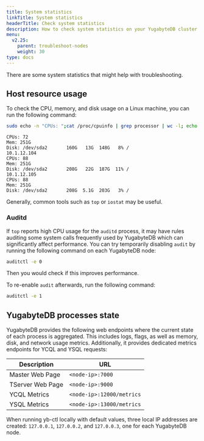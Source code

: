 ```yaml
---
title: System statistics
linkTitle: System statistics
headerTitle: Check system statistics
description: How to check system statistics on your YugabyteDB cluster
menu:
  v2.25:
    parent: troubleshoot-nodes
    weight: 30
type: docs
---
```


There are some system statistics that might help with troubleshooting.

## Host resource usage

To check the CPU, memory, and disk usage on a Linux machine, you can run the following command:

```sh
sudo echo -n "CPUs: ";cat /proc/cpuinfo | grep processor | wc -l; echo -n "Mem: ";free -h | grep Mem | tr -s " " | cut -d" " -f 2; echo -n "Disk: "; df -h / | grep -v Filesystem;
```

```output
CPUs: 72
Mem: 251G
Disk: /dev/sda2       160G   13G  148G   8% /
10.1.12.104
CPUs: 88
Mem: 251G
Disk: /dev/sda2       208G   22G  187G  11% /
10.1.12.105
CPUs: 88
Mem: 251G
Disk: /dev/sda2       208G  5.1G  203G   3% /
```

Generally, common tools such as `top` or `iostat` may be useful.

### Auditd

If `top` reports high CPU usage for the `auditd` process, it may have rules auditing some system calls frequently used by YugabyteDB which can significantly affect performance. You can try temporarily disabling `audit` by running the following command on each YugabyteDB node:

```sh
auditctl -e 0
```

Then you would check if this improves performance.

To re-enable `audit` afterwards, run the following command:

```sh
auditctl -e 1
```

## YugabyteDB processes state

YugabyteDB provides the following web endpoints where the current state of each process is aggregated. This includes logs, flags, as well as memory, disk, and network usage metrics. Additionally, it provides dedicated metrics endpoints for YCQL and YSQL requests:

| Description | URL |
|-------------|-----|
| Master Web Page | `<node-ip>:7000` |
| TServer Web Page | `<node-ip>:9000` |
| YCQL Metrics | `<node-ip>:12000/metrics` |
| YSQL Metrics | `<node-ip>:13000/metrics` |

When running yb-ctl locally with default values, three local IP addresses are created: `127.0.0.1`, `127.0.0.2`, and `127.0.0.3`, one for each YugabyteDB node.
